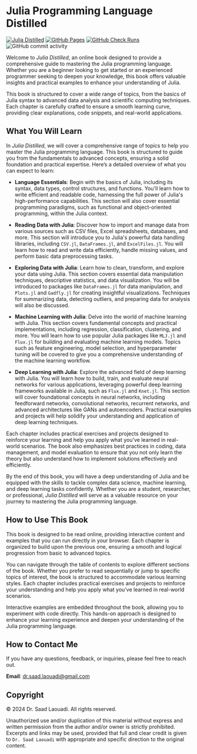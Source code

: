 # Julia Programming Language Distilled

[![Julia Distilled](https://img.shields.io/badge/Julia-distilled-green)](https://img.shields.io/badge/Julia-distilled-green)
[![GitHub Pages](https://img.shields.io/badge/passing-brightgreen)](https://dr-saad-la.github.io/julia-distilled)
[![GitHub Check Runs](https://img.shields.io/github/check-runs/dr-saad-la/julia-distilled/gh-pages)](https://img.shields.io/github/check-runs/dr-saad-la/julia-distilled/gh-pages)
![GitHub commit activity](https://img.shields.io/github/commit-activity/m/dr-saad-la/Julia-Distilled)


Welcome to *Julia Distilled*, an online book designed to provide a comprehensive guide to mastering the Julia programming language. Whether you are a beginner looking to get started or an experienced programmer seeking to deepen your knowledge, this book offers valuable insights and practical examples to enhance your understanding of Julia.

This book is structured to cover a wide range of topics, from the basics of Julia syntax to advanced data analysis and scientific computing techniques. Each chapter is carefully crafted to ensure a smooth learning curve, providing clear explanations, code snippets, and real-world applications.

## What You Will Learn

In *Julia Distilled*, we will cover a comprehensive range of topics to help you master the Julia programming language. This book is structured to guide you from the fundamentals to advanced concepts, ensuring a solid foundation and practical expertise. Here’s a detailed overview of what you can expect to learn:

- **Language Essentials**: Begin with the basics of Julia, including its syntax, data types, control structures, and functions. You'll learn how to write efficient and readable code, harnessing the full power of Julia's high-performance capabilities. This section will also cover essential programming paradigms, such as functional and object-oriented programming, within the Julia context.

- **Reading Data with Julia**: Discover how to import and manage data from various sources such as CSV files, Excel spreadsheets, databases, and more. This section will introduce you to Julia's powerful data handling libraries, including `CSV.jl`, `DataFrames.jl`, and `ExcelFiles.jl`. You will learn how to read and write data efficiently, handle missing values, and perform basic data preprocessing tasks.

- **Exploring Data with Julia**: Learn how to clean, transform, and explore your data using Julia. This section covers essential data manipulation techniques, descriptive statistics, and data visualization. You will be introduced to packages like `DataFrames.jl` for data manipulation, and `Plots.jl` and `Gadfly.jl` for creating insightful visualizations. Techniques for summarizing data, detecting outliers, and preparing data for analysis will also be discussed.

- **Machine Learning with Julia**: Delve into the world of machine learning with Julia. This section covers fundamental concepts and practical implementations, including regression, classification, clustering, and more. You will learn how to use popular Julia packages like `MLJ.jl` and `Flux.jl` for building and evaluating machine learning models. Topics such as feature engineering, model selection, and hyperparameter tuning will be covered to give you a comprehensive understanding of the machine learning workflow.

- **Deep Learning with Julia**: Explore the advanced field of deep learning with Julia. You will learn how to build, train, and evaluate neural networks for various applications, leveraging powerful deep learning frameworks available in Julia, such as `Flux.jl` and `Knet.jl`. This section will cover foundational concepts in neural networks, including feedforward networks, convolutional networks, recurrent networks, and advanced architectures like GANs and autoencoders. Practical examples and projects will help solidify your understanding and application of deep learning techniques.

Each chapter includes practical exercises and projects designed to reinforce your learning and help you apply what you’ve learned in real-world scenarios. The book also emphasizes best practices in coding, data management, and model evaluation to ensure that you not only learn the theory but also understand how to implement solutions effectively and efficiently.

By the end of this book, you will have a deep understanding of Julia and be equipped with the skills to tackle complex data science, machine learning, and deep learning tasks confidently. Whether you are a student, researcher, or professional, *Julia Distilled* will serve as a valuable resource on your journey to mastering the Julia programming language.


## How to Use This Book

This book is designed to be read online, providing interactive content and examples that you can run directly in your browser. Each chapter is organized to build upon the previous one, ensuring a smooth and logical progression from basic to advanced topics. 

You can navigate through the table of contents to explore different sections of the book. Whether you prefer to read sequentially or jump to specific topics of interest, the book is structured to accommodate various learning styles. Each chapter includes practical exercises and projects to reinforce your understanding and help you apply what you’ve learned in real-world scenarios.

Interactive examples are embedded throughout the book, allowing you to experiment with code directly. This hands-on approach is designed to enhance your learning experience and deepen your understanding of the Julia programming language.

<!-- ## Acknowledgments -->

## How to Contact Me

If you have any questions, feedback, or inquiries, please feel free to reach out.

**Email**: [dr.saad.laouadi@gmail.com](mailto:dr.saad.laouadi@example.com)

## Copyright

&copy; 2024 Dr. Saad Laouadi. All rights reserved.

Unauthorized use and/or duplication of this material without express and written permission from the author and/or owner is strictly prohibited. Excerpts and links may be used, provided that full and clear credit is given to `Dr. Saad Laouadi` with appropriate and specific direction to the original content.






